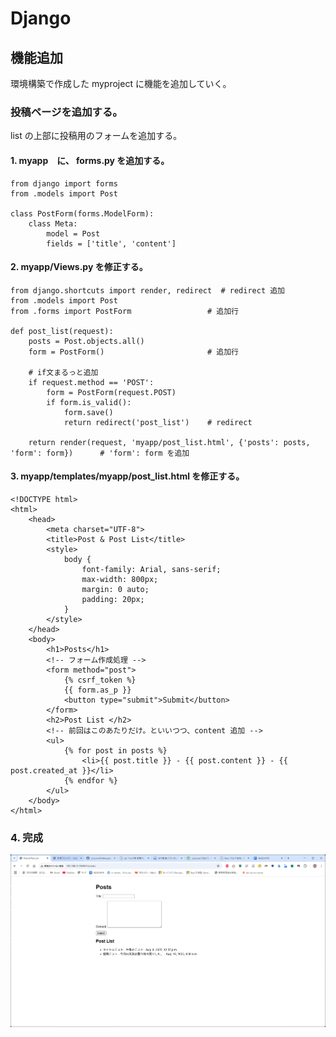 # Django
## 機能追加
環境構築で作成した myproject に機能を追加していく。

### 投稿ページを追加する。

list の上部に投稿用のフォームを追加する。

#### 1. myapp　に、 forms.py を追加する。
```
from django import forms
from .models import Post

class PostForm(forms.ModelForm):
    class Meta:
        model = Post
        fields = ['title', 'content']
```

#### 2. myapp/Views.py を修正する。 
```
from django.shortcuts import render, redirect  # redirect 追加
from .models import Post
from .forms import PostForm                 # 追加行

def post_list(request):
    posts = Post.objects.all()
    form = PostForm()                       # 追加行

    # if文まるっと追加
    if request.method == 'POST':
        form = PostForm(request.POST)
        if form.is_valid():
            form.save()
            return redirect('post_list')    # redirect

    return render(request, 'myapp/post_list.html', {'posts': posts, 'form': form})      # 'form': form を追加
```

#### 3. myapp/templates/myapp/post_list.html を修正する。

```
<!DOCTYPE html>
<html>
    <head>
        <meta charset="UTF-8">
        <title>Post & Post List</title>
        <style>
            body {
                font-family: Arial, sans-serif;
                max-width: 800px;
                margin: 0 auto;
                padding: 20px;
            }
        </style>
    </head>
    <body>
        <h1>Posts</h1>
        <!-- フォーム作成処理 -->
        <form method="post">
            {% csrf_token %}
            {{ form.as_p }}
            <button type="submit">Submit</button>
        </form>
        <h2>Post List </h2>
        <!-- 前回はこのあたりだけ。といいつつ、content 追加 -->
        <ul>
            {% for post in posts %}
                <li>{{ post.title }} - {{ post.content }} - {{ post.created_at }}</li>
            {% endfor %}
        </ul>
    </body>
</html>
```

### 4. 完成

![Postフォーム追加](img/2025_08_10_18_36_31.png)

